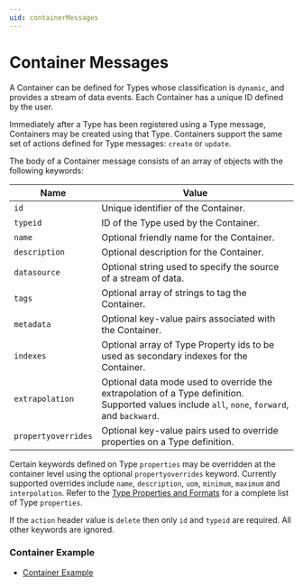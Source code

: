 ```yaml
---
uid: containerMessages
---
```


# Container Messages

A Container can be defined for Types whose classification is `dynamic`, and provides a stream of data events. Each Container has a unique ID defined by the user.

Immediately after a Type has been registered using a Type message, Containers may be created using that Type. Containers support the same set of actions defined for Type messages: `create` or `update`.

The body of a Container message consists of an array of objects with the following keywords:

| Name | Value |
| --- | --- |
| `id` | Unique identifier of the Container. |
| `typeid` | ID of the Type used by the Container. |
| `name` | Optional friendly name for the Container. |
| `description` | Optional description for the Container. |
| `datasource` | Optional string used to specify the source of a stream of data. |
| `tags` | Optional array of strings to tag the Container. |
| `metadata` | Optional key-value pairs associated with the Container. |
| `indexes` | Optional array of Type Property ids to be used as secondary indexes for the Container. |
| `extrapolation` | Optional data mode used to override the extrapolation of a Type definition. Supported values include `all`, `none`, `forward`, and `backward`. |
| `propertyoverrides` | Optional key-value pairs used to override properties on a Type definition. |

Certain keywords defined on Type `properties` may be overridden at the container level using the optional `propertyoverrides` keyword.
Currently supported overrides include `name`, `description`, `uom`, `minimum`, `maximum` and `interpolation`.
Refer to the [Type Properties and Formats](xref:typePropertiesAndFormats) for a complete list of Type `properties`.

If the `action` header value is `delete` then only `id` and `typeid` are required. All other keywords are ignored.

### Container Example

   - [Container Example](xref:containerExample)
